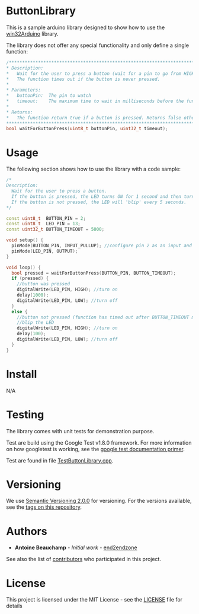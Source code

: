 # ButtonLibrary

This is a sample arduino library designed to show how to use the [win32Arduino](http://github.com/end2endzone/win32Arduino) library.

The library does not offer any special functionality and only define a single function:

```cpp
/********************************************************************************
* Description:
*   Wait for the user to press a button (wait for a pin to go from HIGH to LOW)
*   The function times out if the button is never pressed.
*
* Parameters:
*   buttonPin:  The pin to watch
*   timeout:    The maximum time to wait in milliseconds before the function time out
*
* Returns:
*   The function return true if a button is pressed. Returns false otherwise.
********************************************************************************/
bool waitForButtonPress(uint8_t buttonPin, uint32_t timeout);
```

# Usage

The following section shows how to use the library with a code sample:

```cpp
/*
Description:
  Wait for the user to press a button.
  If the button is pressed, the LED turns ON for 1 second and then turn off and the loop continues.
  If the button is not pressed, the LED will 'blip' every 5 seconds.
*/

const uint8_t  BUTTON_PIN = 2;
const uint8_t  LED_PIN = 13;
const uint32_t BUTTON_TIMEOUT = 5000;

void setup() {
  pinMode(BUTTON_PIN, INPUT_PULLUP); //configure pin 2 as an input and enable the internal pull-up resistor
  pinMode(LED_PIN, OUTPUT);
}

void loop() {
  bool pressed = waitForButtonPress(BUTTON_PIN, BUTTON_TIMEOUT);
  if (pressed) {
    //button was pressed
    digitalWrite(LED_PIN, HIGH); //turn on
    delay(1000);
    digitalWrite(LED_PIN, LOW); //turn off
  }
  else {
    //button not pressed (function has timed out after BUTTON_TIMEOUT milliseconds)
    //blip the LED
    digitalWrite(LED_PIN, HIGH); //turn on
    delay(100);
    digitalWrite(LED_PIN, LOW); //turn off
  }
}
```

# Install

N/A

# Testing

The library comes with unit tests for demonstration purpose.

Test are build using the Google Test v1.8.0 framework. For more information on how googletest is working, see the [google test documentation primer](https://github.com/google/googletest/blob/release-1.8.0/googletest/docs/V1_6_Primer.md).  

Test are found in file [TestButtonLibrary.cpp](TestButtonLibrary.cpp).

# Versioning

We use [Semantic Versioning 2.0.0](http://semver.org/) for versioning. For the versions available, see the [tags on this repository](https://github.com/end2endzone/win32Arduino/tags).

# Authors

* **Antoine Beauchamp** - *Initial work* - [end2endzone](https://github.com/end2endzone)

See also the list of [contributors](https://github.com/end2endzone/win32Arduino/blob/master/AUTHORS) who participated in this project.

# License

This project is licensed under the MIT License - see the [LICENSE](LICENSE) file for details